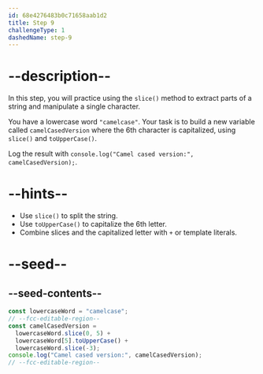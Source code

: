 ```yaml
---
id: 68e4276483b0c71658aab1d2
title: Step 9
challengeType: 1
dashedName: step-9
---
```


# --description--

In this step, you will practice using the `slice()` method to extract parts of a string and manipulate a single character.  

You have a lowercase word `"camelcase"`. Your task is to build a new variable called `camelCasedVersion` where the 6th character is capitalized, using `slice()` and `toUpperCase()`.  

Log the result with `console.log("Camel cased version:", camelCasedVersion);`.

# --hints--

- Use `slice()` to split the string.  
- Use `toUpperCase()` to capitalize the 6th letter.  
- Combine slices and the capitalized letter with `+` or template literals.

# --seed--

## --seed-contents--

```js
const lowercaseWord = "camelcase";
// --fcc-editable-region--
const camelCasedVersion =
  lowercaseWord.slice(0, 5) +
  lowercaseWord[5].toUpperCase() +
  lowercaseWord.slice(-3);
console.log("Camel cased version:", camelCasedVersion);
// --fcc-editable-region--
```
